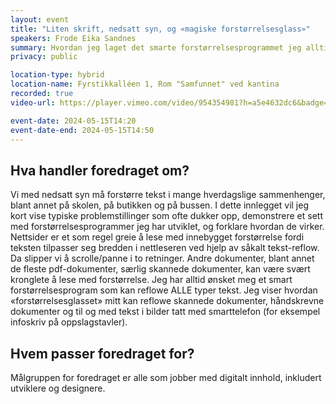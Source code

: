 ```yaml
---
layout: event
title: "Liten skrift, nedsatt syn, og «magiske forstørrelsesglass»"
speakers: Frode Eika Sandnes
summary: Hvordan jeg laget det smarte forstørrelsesprogrammet jeg alltid har drømt om!
privacy: public

location-type: hybrid
location-name: Fyrstikkalléen 1, Rom "Samfunnet" ved kantina
recorded: true
video-url: https://player.vimeo.com/video/954354981?h=a5e4632dc6&badge=0&autopause=0&player_id=0&app_id=58479

event-date: 2024-05-15T14:20
event-date-end: 2024-05-15T14:50
---
```

## Hva handler foredraget om?
Vi med nedsatt syn må forstørre tekst i mange hverdagslige sammenhenger, blant annet på skolen, på butikken og på bussen. I dette innlegget vil jeg kort vise typiske problemstillinger som ofte dukker opp, demonstrere et sett med forstørrelsesprogrammer jeg har utviklet, og forklare hvordan de virker. Nettsider er et som regel greie å lese med innebygget forstørrelse fordi teksten tilpasser seg bredden i nettleseren ved hjelp av såkalt tekst-reflow. Da slipper vi å scrolle/panne i to retninger. Andre dokumenter, blant annet de fleste pdf-dokumenter, særlig skannede dokumenter, kan være svært kronglete å lese med forstørrelse. Jeg har alltid ønsket meg et smart forstørrelsesprogram som kan reflowe ALLE typer tekst. Jeg viser hvordan «forstørrelsesglasset» mitt kan reflowe skannede dokumenter, håndskrevne dokumenter og til og med tekst i bilder tatt med smarttelefon (for eksempel infoskriv på oppslagstavler). 


## Hvem passer foredraget for?
Målgruppen for foredraget er alle som jobber med digitalt innhold, inkludert utviklere og designere.
